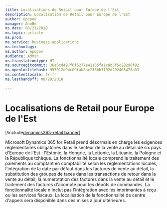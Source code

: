 ```yaml
---
title: Localisations de Retail pour Europe de l'Est
description: Localisation de Retail pour Europe de l'Est
author: epopov
manager: AnnBe
ms.date: 08/21/2018
ms.topic: article
ms.prod: 
ms.service: business-applications
ms.technology: 
ms.author: epopov
audience: Admin
ms.translationtype: HT
ms.sourcegitcommit: 36a6cd497f6f5277e41135fa1cab5f5c28290f92
ms.openlocfilehash: 955812d94c09fab8ac2166b3192d292465478a33
ms.contentlocale: fr-fr
ms.lasthandoff: 08/29/2018

---
```

#  <a name="retail-localizations-for-eastern-europe"></a>Localisations de Retail pour Europe de l'Est

[!include[dynamics365-retail banner](../includes/dynamics365-retail.md)]




Microsoft Dynamics 365 for Retail prend désormais en charge les exigences réglementaires obligatoires dans le secteur de la vente au détail de six pays d'Europe de l'Est : l'Estonie, la Hongrie, la Lettonie, la Lituanie, la Pologne et la République tchèque. La fonctionnalité locale comprend le traitement des paiements au comptant en comptabilité selon les réglementations locales, l'intégration de la date par défaut dans les factures de vente au détail, la substitution des groupes de taxes dans les transactions de retour dans la vente au détail, la numérotation des factures dans la vente au détail et le traitement des factures d'acompte pour les dépôts de commandes. La fonctionnalité locale n'inclut pas l'intégration avec les imprimantes à reçu ou les services fiscaux. La localisation de la fonctionnalité de centre d'appels sera disponible dans des mises à jour ultérieures. 


